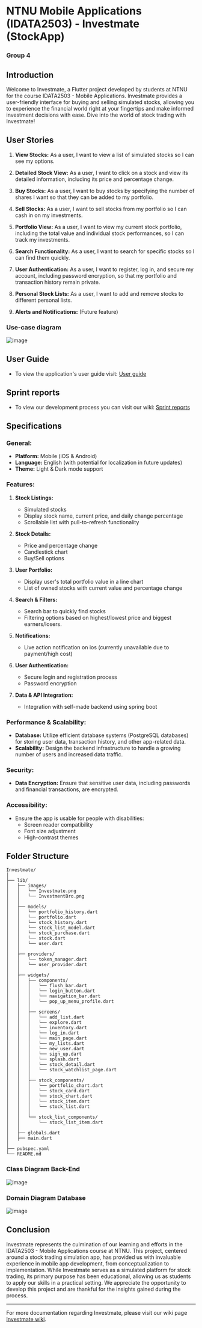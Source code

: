 # NTNU Mobile Applications (IDATA2503) - Investmate (StockApp)
### Group 4
## Introduction

Welcome to Investmate, a Flutter project developed by students at NTNU for the course IDATA2503 - Mobile Applications. Investmate provides a user-friendly interface for buying and selling simulated stocks, allowing you to experience the financial world right at your fingertips and make informed investment decisions with ease. Dive into the world of stock trading with Investmate!

## User Stories

1. **View Stocks:** As a user, I want to view a list of simulated stocks so I can see my options.

2. **Detailed Stock View:** As a user, I want to click on a stock and view its detailed information, including its price and percentage change.

3. **Buy Stocks:** As a user, I want to buy stocks by specifying the number of shares I want so that they can be added to my portfolio.

4. **Sell Stocks:** As a user, I want to sell stocks from my portfolio so I can cash in on my investments.

5. **Portfolio View:** As a user, I want to view my current stock portfolio, including the total value and individual stock performances, so I can track my investments.

6. **Search Functionality:** As a user, I want to search for specific stocks so I can find them quickly.

7. **User Authentication:** As a user, I want to register, log in, and secure my account, including password encryption, so that my portfolio and transaction history remain private.

8. **Personal Stock Lists:** As a user, I want to add and remove stocks to different personal lists.

9. **Alerts and Notifications:** (Future feature)

### Use-case diagram
![image](https://github.com/IDATA2503-Mobile-Applikasjoner/aksje_app/assets/99326286/ff51b21a-8838-476d-84f7-b4541cea23bd)

## User Guide
* To view the application's user guide visit: [User guide](https://github.com/IDATA2503-Mobile-Applikasjoner/aksje_app/wiki/User-Guide)

## Sprint reports
* To view our development process you can visit our wiki: [Sprint reports](https://github.com/IDATA2503-Mobile-Applikasjoner/aksje_app/wiki/Sprints)


## Specifications


### General:

- **Platform:** Mobile (iOS & Android)
- **Language:** English (with potential for localization in future updates)
- **Theme:** Light & Dark mode support

### Features:

1. **Stock Listings:**
   - Simulated stocks
   - Display stock name, current price, and daily change percentage
   - Scrollable list with pull-to-refresh functionality

2. **Stock Details:**
   - Price and percentage change
   - Candlestick chart
   - Buy/Sell options

4. **User Portfolio:**
   - Display user's total portfolio value in a line chart
   - List of owned stocks with current value and percentage change

5. **Search & Filters:**
   - Search bar to quickly find stocks
   - Filtering options based on highest/lowest price and biggest earners/losers.

6. **Notifications:**
   - Live action notification on ios (currently unavailable due to payment/high cost)

7. **User Authentication:**
   - Secure login and registration process
   - Password encryption

8. **Data & API Integration:**
   - Integration with self-made backend using spring boot

### Performance & Scalability:

- **Database:** Utilize efficient database systems (PostgreSQL databases) for storing user data, transaction history, and other app-related data.
- **Scalability:** Design the backend infrastructure to handle a growing number of users and increased data traffic.

### Security:

- **Data Encryption:** Ensure that sensitive user data, including passwords and financial transactions, are encrypted.

### Accessibility:

- Ensure the app is usable for people with disabilities:
  - Screen reader compatibility
  - Font size adjustment
  - High-contrast themes


## Folder Structure
```plaintext
Investmate/
│
├── lib/
│   ├── images/
│   │   └── Investmate.png
│   │   └── InvestmentBro.png
│   │
│   ├── models/
│   │   └── portfolio_history.dart
│   │   └── portfolio.dart
│   │   └── stock_history.dart
│   │   └── stock_list_model.dart
│   │   └── stock_purchase.dart
│   │   └── stock.dart
│   │   └── user.dart
│   │
│   ├── providers/
│   │   └── token_manager.dart
│   │   └── user_provider.dart
│   │
│   ├── widgets/
│   │   ├── components/
│   │   │   └── flush_bar.dart
│   │   │   └── login_button.dart
│   │   │   └── navigation_bar.dart
│   │   │   └── pop_up_menu_profile.dart
│   │   │
│   │   ├── screens/
│   │   │   └── add_list.dart
│   │   │   └── explore.dart
│   │   │   └── inventory.dart
│   │   │   └── log_in.dart
│   │   │   └── main_page.dart
│   │   │   └── my_lists.dart
│   │   │   └── new_user.dart
│   │   │   └── sign_up.dart
│   │   │   └── splash.dart
│   │   │   └── stock_detail.dart
│   │   │   └── stock_watchlist_page.dart
│   │   │
│   │   ├── stock_components/
│   │   │   └── portfolio_chart.dart
│   │   │   └── stock_card.dart
│   │   │   └── stock_chart.dart
│   │   │   └── stock_item.dart
│   │   │   └── stock_list.dart
│   │   │
│   │   └── stock_list_components/
│   │       └── stock_list_item.dart
│   │
│   ├── globals.dart
│   ├── main.dart
│
├── pubspec.yaml
└── README.md
```
### Class Diagram Back-End
![image](https://github.com/IDATA2503-Mobile-Applikasjoner/aksje_app/assets/99326286/f6b4ff68-607b-4a11-84b2-23a52d9db4c9)

### Domain Diagram Database
![image](https://github.com/IDATA2503-Mobile-Applikasjoner/aksje_app/assets/99326286/a7206c90-28c7-4c9e-94ba-3b7f8189e695)

## Conclusion

Investmate represents the culmination of our learning and efforts in the IDATA2503 - Mobile Applications course at NTNU. This project, centered around a stock trading simulation app, has provided us with invaluable experience in mobile app development, from conceptualization to implementation. While Investmate serves as a simulated platform for stock trading, its primary purpose has been educational, allowing us as students to apply our skills in a practical setting. We appreciate the opportunity to develop this project and are thankful for the insights gained during the process.

---

For more documentation regarding Investmate, please visit our wiki page [Investmate wiki](https://github.com/IDATA2503-Mobile-Applikasjoner/aksje_app/wiki).


  
